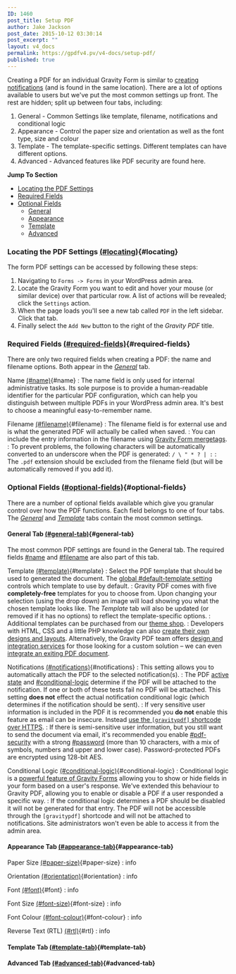 ```yaml
---
ID: 1460
post_title: Setup PDF
author: Jake Jackson
post_date: 2015-10-12 03:30:14
post_excerpt: ""
layout: v4_docs
permalink: https://gpdfv4.pv/v4-docs/setup-pdf/
published: true
---
```

Creating a PDF for an individual Gravity Form is similar to [creating notifications](https://www.gravityhelp.com/documentation/article/configuring-notifications-in-gravity-forms/) (and is found in the same location). There are a lot of options available to users but we've put the most common settings up front. The rest are hidden; split up between four tabs, including:

1. General - Common Settings like template, filename, notifications and conditional logic
1. Appearance - Control the paper size and orientation as well as the font type, size and colour
1. Template - The template-specific settings. Different templates can have different options.
1. Advanced - Advanced features like PDF security are found here.

**Jump To Section**

* [Locating the PDF Settings](#locating)
* [Required Fields](#required-fields)
* [Optional Fields](#optional-fields)
    - [General](#general-tab)
    - [Appearance](#appearance-tab)
    - [Template](#template)
    - [Advanced](#advanced)

### Locating the PDF Settings [(#locating)](#locating){#locating}

The form PDF settings can be accessed by following these steps:

1. Navigating to `Forms -> Forms` in your WordPress admin area. 
1. Locate the Gravity Form you want to edit and hover your mouse (or similar device) over that particular row. A list of actions will be revealed; click the `Settings` action.
1. When the page loads you'll see a new tab called `PDF` in the left sidebar. Click that tab.
1. Finally select the `Add New` button to the right of the *Gravity PDF* title.

### Required Fields [(#required-fields)](#required-fields){#required-fields}

There are only two required fields when creating a PDF: the name and filename options. Both appear in the [*General*](#general-tab) tab. 

Name [(#name)](#name){#name}
:    The name field is only used for internal administrative tasks. Its sole purpose is to provide a human-readable identifier for the particular PDF configuration, which can help you distinguish between multiple PDFs in your WordPress admin area. It's best to choose a meaningful easy-to-remember name.

Filename [(#filename)](#filename){#filename}
:    The filename field is for external use and is what the generated PDF will actually be called when saved. 
:    You can include the entry information in the filename using [Gravity Form mergetags](https://www.gravityhelp.com/documentation/article/merge-tags/).
:    To prevent problems, the following characters will be automatically converted to an underscore when the PDF is generated: `/ \ " * ? | :`
:    The `.pdf` extension should be excluded from the filename field (but will be automatically removed if you add it).

### Optional Fields [(#optional-fields)](#optional-fields){#optional-fields}

There are a number of optional fields available which give you granular control over how the PDF functions. Each field belongs to one of four tabs. The [*General*](#general-tab) and [*Template*](#template-tab) tabs contain the most common settings.

#### General Tab [(#general-tab)](#general-tab){#general-tab}

The most common PDF settings are found in the General tab. The required fields [#name](#name) and [#filename](#filename) are also part of this tab.

Template [(#template)](#template){#template}
:     Select the PDF template that should be used to generated the document. The [global #default-template setting](https://gpdfv4.pv/v4-docs/global-settings/#default-template) controls which template to use by default. 
:    Gravity PDF comes with five **completely-free** templates for you to choose from. Upon changing your selection (using the drop down) an image will load showing you what the chosen template looks like. The *Template* tab will also be updated (or removed if it has no options) to reflect the template-specific options.
:    Additional templates can be purchased from our [theme shop](#). 
:    Developers with HTML, CSS and a little PHP knowledge can also [create their own designs and layouts](#). Alternatively, the Gravity PDF team offers [design and integration services](#) for those looking for a custom solution – we can even [integrate an exiting PDF document](#).

Notifications [(#notifications)](#notifications){#notifications}
:    This setting allows you to automatically attach the PDF to the selected notification(s). 
:    The PDF [active state](#) and [#conditional-logic](#conditional-logic) determine if the PDF will be attached to the notification. If one or both of these tests fail no PDF will be attached. This setting **does not** effect the actual notification conditional logic (which determines if the notification should be sent).
:    If very sensitive user information is included in the PDF it is recommended you **do not** enable this feature as email can be insecure. Instead [use the `[gravitypdf]` shortcode over HTTPS](#). 
:    If there is semi-sensitive user information, but you still want to send the document via email, it's recommended you enable [#pdf-security](#pdf-security) with a strong [#password](#password) (more than 10 characters, with a mix of symbols, numbers and upper and lower case). Password-protected PDFs are encrypted using 128-bit AES.

Conditional Logic [(#conditional-logic)](#conditional-logic){#conditional-logic}
:    Conditional logic is a [powerful feature of Gravity Forms](https://www.gravityhelp.com/documentation/article/enable-conditional-logic/) allowing you to show or hide fields in your form based on a user's response. We've extended this behaviour to Gravity PDF, allowing you to enable or disable a PDF if a user responded a specific way. 
:    If the conditional logic determines a PDF should be disabled it will not be generated for that entry. The PDF will not be accessible through the `[gravitypdf]` shortcode and will not be attached to notifications. Site administrators won't even be able to access it from the admin area. 

#### Appearance Tab [(#appearance-tab)](#appearance-tab){#appearance-tab}

Paper Size [(#paper-size)](#paper-size){#paper-size}
:    info

Orientation [(#orientation)](#orientation){#orientation}
:    info

Font [(#font)](#font){#font}
:    info

Font Size [(#font-size)](#font-size){#font-size}
:    info

Font Colour [(#font-colour)](#font-colour){#font-colour}
:    info

Reverse Text (RTL) [(#rtl)](#rtl){#rtl}
:    info

#### Template Tab [(#template-tab)](#template-tab){#template-tab}

#### Advanced Tab [(#advanced-tab)](#advanced-tab){#advanced-tab}
